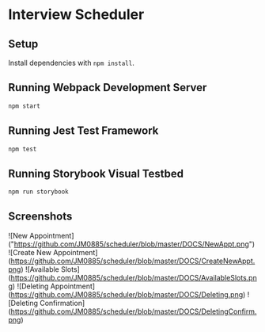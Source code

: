 # Interview Scheduler

## Setup

Install dependencies with `npm install`.

## Running Webpack Development Server

```sh
npm start
```

## Running Jest Test Framework

```sh
npm test
```

## Running Storybook Visual Testbed

```sh
npm run storybook
```

## Screenshots

![New Appointment] ("https://github.com/JM0885/scheduler/blob/master/DOCS/NewAppt.png")
![Create New Appointment] (https://github.com/JM0885/scheduler/blob/master/DOCS/CreateNewAppt.png)
![Available Slots] (https://github.com/JM0885/scheduler/blob/master/DOCS/AvailableSlots.png)
![Deleting Appointment] (https://github.com/JM0885/scheduler/blob/master/DOCS/Deleting.png)
![Deleting Confirmation] (https://github.com/JM0885/scheduler/blob/master/DOCS/DeletingConfirm.png)